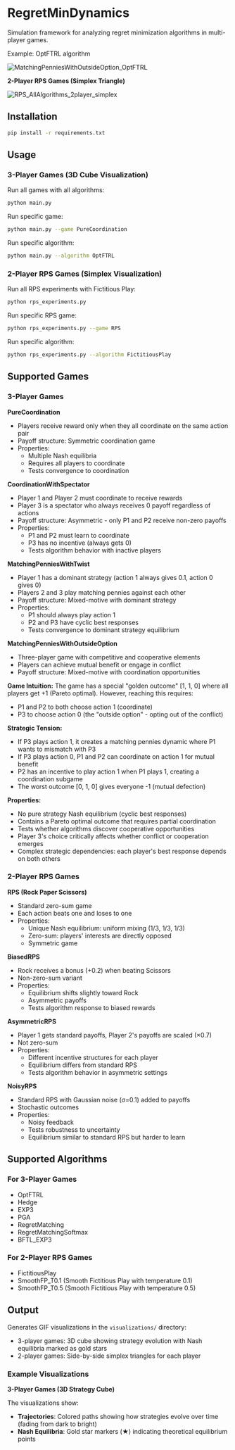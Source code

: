 # RegretMinDynamics

Simulation framework for analyzing regret minimization algorithms in multi-player games.

Example: OptFTRL algorithm

![MatchingPenniesWithOutsideOption_OptFTRL](MatchingPenniesWithOutsideOption_OptFTRL.gif)


**2-Player RPS Games (Simplex Triangle)**

![RPS_AllAlgorithms_2player_simplex](RPS_AllAlgorithms_2player_simplex.gif)

## Installation

```bash
pip install -r requirements.txt
```

## Usage

### 3-Player Games (3D Cube Visualization)

Run all games with all algorithms:
```bash
python main.py
```

Run specific game:
```bash
python main.py --game PureCoordination
```

Run specific algorithm:
```bash
python main.py --algorithm OptFTRL
```

### 2-Player RPS Games (Simplex Visualization)

Run all RPS experiments with Fictitious Play:
```bash
python rps_experiments.py
```

Run specific RPS game:
```bash
python rps_experiments.py --game RPS
```

Run specific algorithm:
```bash
python rps_experiments.py --algorithm FictitiousPlay
```

## Supported Games

### 3-Player Games

**PureCoordination**
- Players receive reward only when they all coordinate on the same action pair
- Payoff structure: Symmetric coordination game
- Properties:
  - Multiple Nash equilibria
  - Requires all players to coordinate
  - Tests convergence to coordination

**CoordinationWithSpectator**
- Player 1 and Player 2 must coordinate to receive rewards
- Player 3 is a spectator who always receives 0 payoff regardless of actions
- Payoff structure: Asymmetric - only P1 and P2 receive non-zero payoffs
- Properties:
  - P1 and P2 must learn to coordinate
  - P3 has no incentive (always gets 0)
  - Tests algorithm behavior with inactive players

**MatchingPenniesWithTwist**
- Player 1 has a dominant strategy (action 1 always gives 0.1, action 0 gives 0)
- Players 2 and 3 play matching pennies against each other
- Payoff structure: Mixed-motive with dominant strategy
- Properties:
  - P1 should always play action 1
  - P2 and P3 have cyclic best responses
  - Tests convergence to dominant strategy equilibrium

**MatchingPenniesWithOutsideOption**
- Three-player game with competitive and cooperative elements
- Players can achieve mutual benefit or engage in conflict
- Payoff structure: Mixed-motive with coordination opportunities

**Game Intuition:**
The game has a special "golden outcome" [1, 1, 0] where all players get +1 (Pareto optimal). However, reaching this requires:
- P1 and P2 to both choose action 1 (coordinate)
- P3 to choose action 0 (the "outside option" - opting out of the conflict)

**Strategic Tension:**
- If P3 plays action 1, it creates a matching pennies dynamic where P1 wants to mismatch with P3
- If P3 plays action 0, P1 and P2 can coordinate on action 1 for mutual benefit
- P2 has an incentive to play action 1 when P1 plays 1, creating a coordination subgame
- The worst outcome [0, 1, 0] gives everyone -1 (mutual defection)

**Properties:**
- No pure strategy Nash equilibrium (cyclic best responses)
- Contains a Pareto optimal outcome that requires partial coordination
- Tests whether algorithms discover cooperative opportunities
- Player 3's choice critically affects whether conflict or cooperation emerges
- Complex strategic dependencies: each player's best response depends on both others

### 2-Player RPS Games

**RPS (Rock Paper Scissors)**
- Standard zero-sum game
- Each action beats one and loses to one
- Properties:
  - Unique Nash equilibrium: uniform mixing (1/3, 1/3, 1/3)
  - Zero-sum: players' interests are directly opposed
  - Symmetric game

**BiasedRPS**
- Rock receives a bonus (+0.2) when beating Scissors
- Non-zero-sum variant
- Properties:
  - Equilibrium shifts slightly toward Rock
  - Asymmetric payoffs
  - Tests algorithm response to biased rewards

**AsymmetricRPS**
- Player 1 gets standard payoffs, Player 2's payoffs are scaled (×0.7)
- Not zero-sum
- Properties:
  - Different incentive structures for each player
  - Equilibrium differs from standard RPS
  - Tests algorithm behavior in asymmetric settings

**NoisyRPS**
- Standard RPS with Gaussian noise (σ=0.1) added to payoffs
- Stochastic outcomes
- Properties:
  - Noisy feedback
  - Tests robustness to uncertainty
  - Equilibrium similar to standard RPS but harder to learn

## Supported Algorithms

### For 3-Player Games
- OptFTRL
- Hedge
- EXP3
- PGA
- RegretMatching
- RegretMatchingSoftmax
- BFTL_EXP3

### For 2-Player RPS Games
- FictitiousPlay
- SmoothFP_T0.1 (Smooth Fictitious Play with temperature 0.1)
- SmoothFP_T0.5 (Smooth Fictitious Play with temperature 0.5)

## Output

Generates GIF visualizations in the `visualizations/` directory:
- 3-player games: 3D cube showing strategy evolution with Nash equilibria marked as gold stars
- 2-player games: Side-by-side simplex triangles for each player

### Example Visualizations

**3-Player Games (3D Strategy Cube)**

The visualizations show:
- **Trajectories**: Colored paths showing how strategies evolve over time (fading from dark to bright)
- **Nash Equilibria**: Gold star markers (★) indicating theoretical equilibrium points

